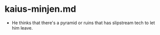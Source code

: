 # kaius-minjen.md

* He thinks that there's a pyramid or ruins that has slipstream tech to let him leave.
